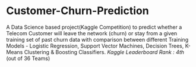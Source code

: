 # Customer-Churn-Prediction
A Data Science based project(Kaggle Competition) to predict whether a Telecom Customer will leave the network (churn) or stay from a given training set of past churn data with comparison between different Training Models - Logistic Regression, Support Vector Machines, Decision Trees, K-Means Clustering & Boosting Classifiers.
*Kaggle Leaderboard Rank : 4th*
(out of 36 Teams)
